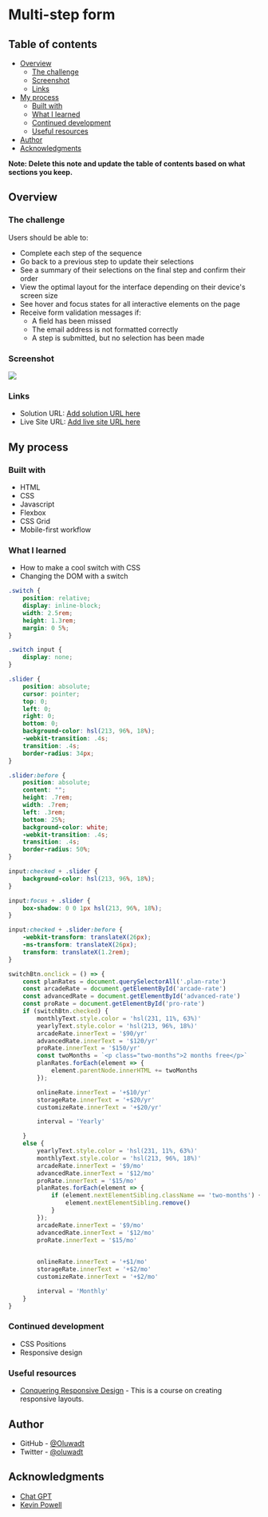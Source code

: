 # Multi-step form

## Table of contents

- [Overview](#overview)
  - [The challenge](#the-challenge)
  - [Screenshot](#screenshot)
  - [Links](#links)
- [My process](#my-process)
  - [Built with](#built-with)
  - [What I learned](#what-i-learned)
  - [Continued development](#continued-development)
  - [Useful resources](#useful-resources)
- [Author](#author)
- [Acknowledgments](#acknowledgments)

**Note: Delete this note and update the table of contents based on what sections you keep.**

## Overview

### The challenge

Users should be able to:

- Complete each step of the sequence
- Go back to a previous step to update their selections
- See a summary of their selections on the final step and confirm their order
- View the optimal layout for the interface depending on their device's screen size
- See hover and focus states for all interactive elements on the page
- Receive form validation messages if:
  - A field has been missed
  - The email address is not formatted correctly
  - A step is submitted, but no selection has been made

### Screenshot

![](./screenshot.jpg)

### Links

- Solution URL: [Add solution URL here](https://your-solution-url.com)
- Live Site URL: [Add live site URL here](https://your-live-site-url.com)

## My process

### Built with

- HTML
- CSS
- Javascript
- Flexbox
- CSS Grid
- Mobile-first workflow

### What I learned

- How to make a cool switch with CSS
- Changing the DOM with a switch

```css
.switch {
    position: relative;
    display: inline-block;
    width: 2.5rem;
    height: 1.3rem;
    margin: 0 5%;
}  

.switch input {
    display: none;
}

.slider {
    position: absolute;
    cursor: pointer;
    top: 0;
    left: 0;
    right: 0;
    bottom: 0;
    background-color: hsl(213, 96%, 18%);
    -webkit-transition: .4s;
    transition: .4s;
    border-radius: 34px;
}

.slider:before {
    position: absolute;
    content: "";
    height: .7rem;
    width: .7rem;
    left: .3rem;
    bottom: 25%;
    background-color: white;
    -webkit-transition: .4s;
    transition: .4s;
    border-radius: 50%;
}

input:checked + .slider {
    background-color: hsl(213, 96%, 18%);
}

input:focus + .slider {
    box-shadow: 0 0 1px hsl(213, 96%, 18%);
}

input:checked + .slider:before {
    -webkit-transform: translateX(26px);
    -ms-transform: translateX(26px);
    transform: translateX(1.2rem);
}
```
```js
switchBtn.onclick = () => {
    const planRates = document.querySelectorAll('.plan-rate')
    const arcadeRate = document.getElementById('arcade-rate')
    const advancedRate = document.getElementById('advanced-rate')
    const proRate = document.getElementById('pro-rate')
    if (switchBtn.checked) {
        monthlyText.style.color = 'hsl(231, 11%, 63%)'
        yearlyText.style.color = 'hsl(213, 96%, 18%)'
        arcadeRate.innerText = '$90/yr'
        advancedRate.innerText = '$120/yr'
        proRate.innerText = '$150/yr'
        const twoMonths = `<p class="two-months">2 months free</p>`
        planRates.forEach(element => {
            element.parentNode.innerHTML += twoMonths
        });

        onlineRate.innerText = '+$10/yr'
        storageRate.innerText = '+$20/yr'
        customizeRate.innerText = '+$20/yr'

        interval = 'Yearly'

    }
    else {
        yearlyText.style.color = 'hsl(231, 11%, 63%)'
        monthlyText.style.color = 'hsl(213, 96%, 18%)'
        arcadeRate.innerText = '$9/mo'
        advancedRate.innerText = '$12/mo'
        proRate.innerText = '$15/mo'
        planRates.forEach(element => {
            if (element.nextElementSibling.className == 'two-months') {
                element.nextElementSibling.remove()
            }
        });
        arcadeRate.innerText = '$9/mo'
        advancedRate.innerText = '$12/mo'
        proRate.innerText = '$15/mo'

        
        onlineRate.innerText = '+$1/mo'
        storageRate.innerText = '+$2/mo'
        customizeRate.innerText = '+$2/mo'

        interval = 'Monthly'
    }    
}
```


### Continued development

- CSS Positions
- Responsive design

### Useful resources

- [Conquering Responsive Design](https://courses.kevinpowell.co/view/courses/conquering-responsive-layouts) - This is a course on creating responsive layouts.

## Author

- GitHub - [@Oluwadt](https://github.com/Oluwadt)
- Twitter - [@oluwadt](https://www.twitter.com/oluwadt)

## Acknowledgments

- [Chat GPT](https://chat.openai.com/)
- [Kevin Powell](https://www.youtube.com/@KevinPowell)
